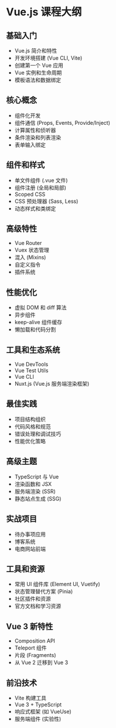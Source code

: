 # Vue.js 课程大纲

## 基础入门
- Vue.js 简介和特性
- 开发环境搭建 (Vue CLI, Vite)
- 创建第一个 Vue 应用
- Vue 实例和生命周期
- 模板语法和数据绑定

## 核心概念
- 组件化开发
- 组件通信 (Props, Events, Provide/Inject)
- 计算属性和侦听器
- 条件渲染和列表渲染
- 表单输入绑定

## 组件和样式
- 单文件组件 (.vue 文件)
- 组件注册 (全局和局部)
- Scoped CSS
- CSS 预处理器 (Sass, Less)
- 动态样式和类绑定

## 高级特性
- Vue Router
- Vuex 状态管理
- 混入 (Mixins)
- 自定义指令
- 插件系统

## 性能优化
- 虚拟 DOM 和 diff 算法
- 异步组件
- keep-alive 组件缓存
- 懒加载和代码分割

## 工具和生态系统
- Vue DevTools
- Vue Test Utils
- Vue CLI
- Nuxt.js (Vue.js 服务端渲染框架)

## 最佳实践
- 项目结构组织
- 代码风格和规范
- 错误处理和调试技巧
- 性能优化策略

## 高级主题
- TypeScript 与 Vue
- 渲染函数和 JSX
- 服务端渲染 (SSR)
- 静态站点生成 (SSG)

## 实战项目
- 待办事项应用
- 博客系统
- 电商网站前端

## 工具和资源
- 常用 UI 组件库 (Element UI, Vuetify)
- 状态管理替代方案 (Pinia)
- 社区插件和资源
- 官方文档和学习资源

## Vue 3 新特性
- Composition API
- Teleport 组件
- 片段 (Fragments)
- 从 Vue 2 迁移到 Vue 3

## 前沿技术
- Vite 构建工具
- Vue 3 + TypeScript
- 响应式框架 (如 VueUse)
- 服务端组件 (实验性)